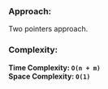 ### Approach:
Two pointers approach.
​
### Complexity:
**Time Complexity: `O(n + m)`**\
**Space Complexity: `O(1)`**